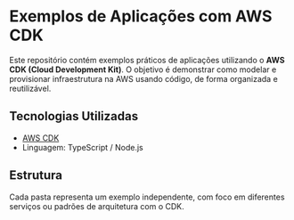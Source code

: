 # Exemplos de Aplicações com AWS CDK

Este repositório contém exemplos práticos de aplicações utilizando o **AWS CDK (Cloud Development Kit)**. O objetivo é demonstrar como modelar e provisionar infraestrutura na AWS usando código, de forma organizada e reutilizável.

## Tecnologias Utilizadas

- [AWS CDK](https://aws.amazon.com/cdk/)
- Linguagem: TypeScript / Node.js

## Estrutura

Cada pasta representa um exemplo independente, com foco em diferentes serviços ou padrões de arquitetura com o CDK.
